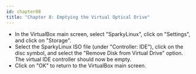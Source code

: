 ```yaml
---
id: chapter08
title: "Chapter 8: Emptying the Virtual Optical Drive"
---
```


* In the VirtualBox main screen, select "SparkyLinux", click on "Settings", and click on "Storage".  
* Select the SparkyLinux ISO file (under "Controller: IDE"), click on the disc symbol, and select the "Remove Disk from Virtual Drive" option.  The virtual IDE controller should now be empty.
* Click on "OK" to return to the VirtualBox main screen.

